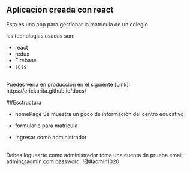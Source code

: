 ## Aplicación creada con react 
Esta es una app para gestionar la matricula de un colegio <br>

las tecnologias usadas son:
- react
- redux
- Firebase
- scss
<br>
Puedes verla en producción en el siguiente  [Link]: https://erickarita.github.io/docs/

##Esctructura
* homePage
Se muestra un poco de información del centro educativo

* formulario para matricula

* Ingresar como administrador
<br>
Debes loguearte como administrador toma una cuenta de prueba
email: admin@admin.com
password: !@#admin1020
